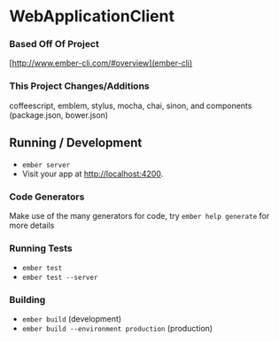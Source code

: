 # WebApplicationClient

### Based Off Of Project

[http://www.ember-cli.com/#overview](ember-cli)

### This Project Changes/Additions

coffeescript, emblem, stylus, mocha, chai, sinon, and components (package.json, bower.json)

## Running / Development

* `ember server`
* Visit your app at [http://localhost:4200](http://localhost:4200).

### Code Generators

Make use of the many generators for code, try `ember help generate` for more details

### Running Tests

* `ember test`
* `ember test --server`

### Building

* `ember build` (development)
* `ember build --environment production` (production)
